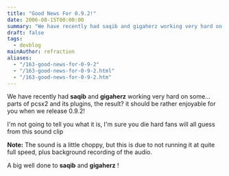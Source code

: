 ```yaml
---
title: "Good News For 0.9.2!"
date: 2006-08-15T00:00:00
summary: "We have recently had saqib and gigaherz working very hard on some parts of pcsx2 and its plugins"
draft: false
tags:
  - devblog
mainAuthor: refraction
aliases:
  - "/163-good-news-for-0-9-2"
  - "/163-good-news-for-0-9-2.html"
  - "/163-good-news-for-0-9-2.htm"
---
```



We have recently had **saqib** and **gigaherz** working very hard on
some... parts of pcsx2 and its plugins, the result? it should be rather
enjoyable for you when we release 0.9.2!

I'm not going to tell you what it is, I'm sure you die hard fans will
all guess from this sound clip

**Note:** The sound is a little choppy, but this is due to not running
it at quite full speed, plus background recording of the audio.

A big well done to **saqib** and **gigaherz** !

<!-- TODO legacy **Pcsx2prog.mp3** - 1min 128kbps Stereo MP3 -->
